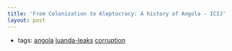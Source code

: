 ```yaml
---
title: 'From Colonization to Kleptocracy: A history of Angola - ICIJ'
layout: post
---
```


-   tags: [angola](/20201030013912-angola) [luanda-leaks](/20201030013928-luanda_leaks) [corruption](/20201030013945-corruption)
